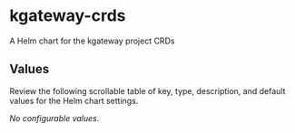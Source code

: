 # kgateway-crds

A Helm chart for the kgateway project CRDs

## Values

Review the following scrollable table of key, type, description, and default values for the Helm chart settings.

_No configurable values._

